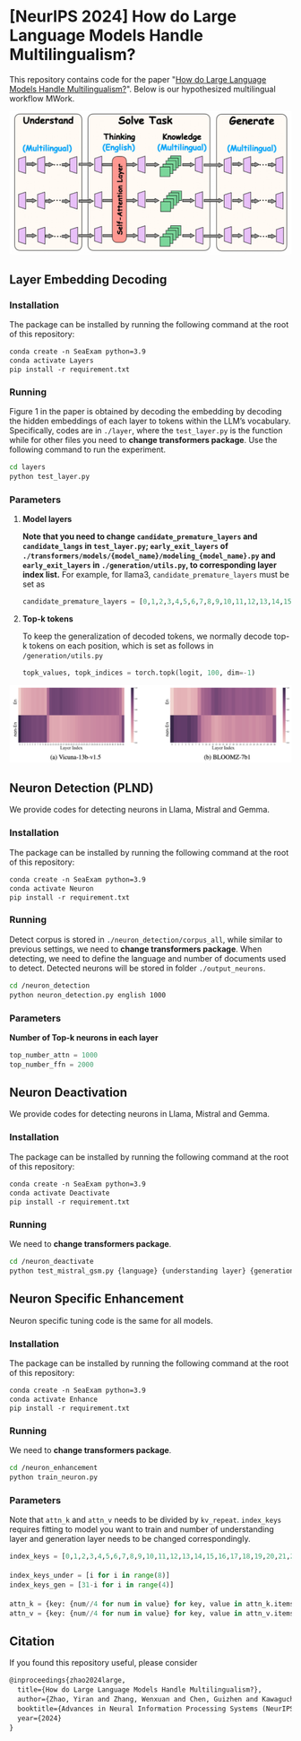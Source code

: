 # [NeurIPS 2024] How do Large Language Models Handle Multilingualism?

This repository contains code for the paper "[How do Large Language Models Handle Multilingualism?](https://arxiv.org/abs/2402.18815)". Below is our hypothesized multilingual workflow MWork.

<img src="./figures/mwork.png" alt="./" style="zoom:63%;" />

## Layer Embedding Decoding

### Installation

The package can be installed by running the following command at the root of this repository:

```shell
conda create -n SeaExam python=3.9
conda activate Layers
pip install -r requirement.txt
```

### Running

Figure 1 in the paper is obtained by decoding the embedding by decoding the hidden embeddings of each layer to tokens within the LLM’s vocabulary. Specifically, codes are in `./layer`, where the `test_layer.py` is the function while for other files you need to **change transformers package**. Use the following command to run the experiment.

```sh
cd layers
python test_layer.py
```

### Parameters

1. **Model layers**

   **Note that you need to change `candidate_premature_layers` and `candidate_langs` in  `test_layer.py`; `early_exit_layers` of `./transformers/models/{model_name}/modeling_{model_name}.py` and `early_exit_layers`  in `./generation/utils.py`, to corresponding layer index list.** For example, for llama3, ``candidate_premature_layers`` must be set as

   ```python
   candidate_premature_layers = [0,1,2,3,4,5,6,7,8,9,10,11,12,13,14,15,16,17,18,19,20,21,22,23,24,25,26,27,28,29,30,31]
   ```

2. **Top-k tokens**

   To keep the generalization of decoded tokens, we normally decode top-k tokens on each position, which is set as follows in `/generation/utils.py`

   ```python
   topk_values, topk_indices = torch.topk(logit, 100, dim=-1)
   ```

<img src="./figures/layer.png" alt="./" style="zoom:80%;" />

## Neuron Detection (PLND)

We provide codes for detecting neurons in Llama, Mistral and Gemma.

### Installation

The package can be installed by running the following command at the root of this repository:

```shell
conda create -n SeaExam python=3.9
conda activate Neuron
pip install -r requirement.txt
```

### Running

Detect corpus is stored in `./neuron_detection/corpus_all`, while similar to previous settings, we need to  **change transformers package**. When detecting, we need to define the language and number of documents used to detect. Detected neurons will be stored in folder `./output_neurons`.

```sh
cd /neuron_detection
python neuron_detection.py english 1000
```

### Parameters

**Number of Top-k neurons in each layer**

```python
top_number_attn = 1000
top_number_ffn = 2000
```

## Neuron Deactivation

We provide codes for detecting neurons in Llama, Mistral and Gemma.

### Installation

The package can be installed by running the following command at the root of this repository:

```shell
conda create -n SeaExam python=3.9
conda activate Deactivate
pip install -r requirement.txt
```

### Running

We need to  **change transformers package**.

```sh
cd /neuron_deactivate
python test_mistral_gsm.py {language} {understanding layer} {generation layer} {attn deact_number} {ffn deact_number} {whether under_attn} {whether reason_attn} {whether gen_attn} {whether under_ffn} {whether reason_ffn} {whether gen_ffn}
```

## Neuron Specific Enhancement

Neuron specific tuning code is the same for all models.

### Installation

The package can be installed by running the following command at the root of this repository:

```shell
conda create -n SeaExam python=3.9
conda activate Enhance
pip install -r requirement.txt
```

### Running

We need to  **change transformers package**.

```sh
cd /neuron_enhancement
python train_neuron.py
```

### Parameters

Note that `attn_k` and `attn_v` needs to be  divided by `kv_repeat`. `index_keys` requires fitting to model you want to train and number of understanding layer and generation layer needs to be changed correspondingly.

```python
index_keys = [0,1,2,3,4,5,6,7,8,9,10,11,12,13,14,15,16,17,18,19,20,21,22,23,24,25,26,27,28,29,30,31]

index_keys_under = [i for i in range(8)]
index_keys_gen = [31-i for i in range(4)]

attn_k = {key: {num//4 for num in value} for key, value in attn_k.items()}
attn_v = {key: {num//4 for num in value} for key, value in attn_v.items()}
```

## Citation

If you found this repository useful, please consider

```latex
@inproceedings{zhao2024large,
  title={How do Large Language Models Handle Multilingualism?},
  author={Zhao, Yiran and Zhang, Wenxuan and Chen, Guizhen and Kawaguchi, Kenji and Bing, Lidong},
  booktitle={Advances in Neural Information Processing Systems (NeurIPS)},
  year={2024}
}
```
